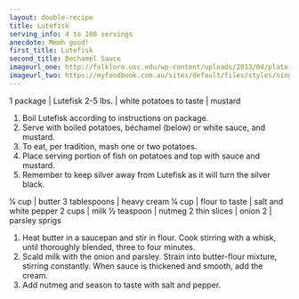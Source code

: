 ```yaml
---
layout: double-recipe
title: Lutefisk
serving_info: 4 to 100 servings
anecdote: Mmmh good!
first_title: Lutefisk
second_title: Bechamel Sauce
imageurl_one: http://folklore.usc.edu/wp-content/uploads/2013/04/plate-of-lutefisk1.jpg
imageurl_two: https://myfoodbook.com.au/sites/default/files/styles/single_recipe/public/recipe_photo/Devo20169688_0.jpg
---
```

<!-- Ingredients -->

1 package | Lutefisk
2-5 lbs. | white potatoes
to taste | mustard

<!-- split -->
<!-- Steps -->
1. Boil Lutefisk according to instructions on package.
2. Serve with boiled potatoes, béchamel (below) or white sauce, and mustard.
3. To eat, per tradition, mash one or two potatoes.
4. Place serving portion of fish on potatoes and top with sauce and mustard.
5. Remember to keep silver away from Lutefisk as it will turn the silver black.
<!-- recipe split -->
<!-- Ingredients -->

1⁄4 cup | butter
3 tablespoons | heavy cream
1⁄4 cup | flour 
to taste | salt and white pepper
2 cups | milk
1⁄2 teaspoon | nutmeg
2 thin slices | onion
2 | parsley sprigs

<!-- split -->
<!-- Steps -->
1. Heat butter in a saucepan and stir in flour. Cook stirring with a whisk, until thoroughly blended, three to four minutes.
2. Scald milk with the onion and parsley. Strain into butter-flour mixture, stirring constantly. When sauce is thickened and smooth, add the cream.
3. Add nutmeg and season to taste with salt and pepper.

